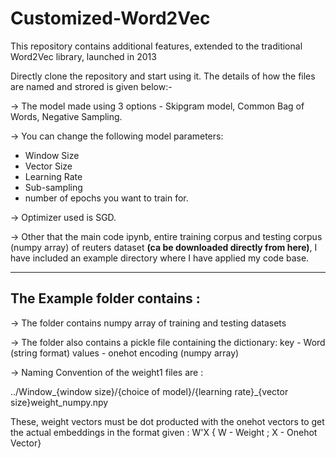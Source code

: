 # Customized-Word2Vec
This repository contains additional features, extended to the traditional Word2Vec library, launched in 2013

Directly clone the repository and start using it. The details of how the files are named and strored is given below:-

-> The model made using 3 options - Skipgram model, Common Bag of Words, Negative Sampling.

-> You can change the following model parameters:
* Window Size
* Vector Size
* Learning Rate
* Sub-sampling
* number of epochs you want to train for.

-> Optimizer used is SGD.

-> Other that the main code ipynb, entire training corpus and testing corpus (numpy array) of reuters dataset <b>(ca be downloaded directly from here)</b>, I have included an example directory where I have applied my code base.

---
## The Example folder contains :

-> The folder contains numpy array of training and testing datasets

-> The folder also contains a pickle file containing the dictionary:
   key - Word (string format)
   values - onehot encoding (numpy array) 

-> Naming Convention of the weight1 files are :

../Window_{window size}/{choice of model}/{learning rate}_{vector size}weight_numpy.npy

These, weight vectors must be dot producted with the onehot vectors to get the actual embeddings in
the format given : W'X { W - Weight ; X - Onehot Vector} 
